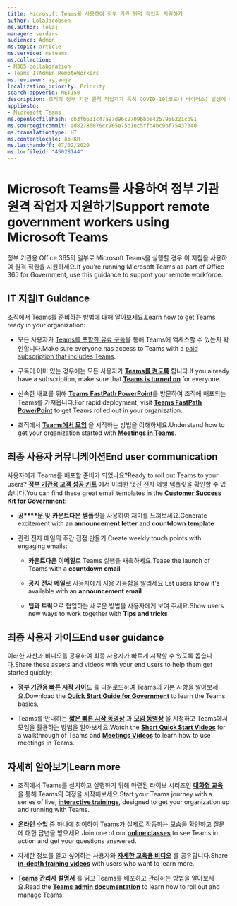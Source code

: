 ```yaml
---
title: Microsoft Teams를 사용하여 정부 기관 원격 작업자 지원하기
author: LolaJacobsen
ms.author: lolaj
manager: serdars
audience: Admin
ms.topic: article
ms.service: msteams
ms.collection:
- M365-collaboration
- Teams_ITAdmin_RemoteWorkers
ms.reviewer: aytange
localization_priority: Priority
search.appverid: MET150
description: 조직의 정부 기관 원격 작업자가 특히 COVID-19(코로나 바이러스) 발생에 대응하여 재택 근무(WFH)를 하는 경우 이 가이드를 읽고 Microsoft Teams를 사용하여 생산성을 높일 수 있습니다.
appliesto:
- Microsoft Teams
ms.openlocfilehash: cb3fb631c47a97d96c2709bbbe4257950221cb91
ms.sourcegitcommit: ad82786076cc965e75b1ec5ffd4bc9bf75437340
ms.translationtype: HT
ms.contentlocale: ko-KR
ms.lasthandoff: 07/02/2020
ms.locfileid: "45028144"
---
```

# <a name="support-remote-government-workers-using-microsoft-teams"></a><span data-ttu-id="64fb1-103">Microsoft Teams를 사용하여 정부 기관 원격 작업자 지원하기</span><span class="sxs-lookup"><span data-stu-id="64fb1-103">Support remote government workers using Microsoft Teams</span></span>

<span data-ttu-id="64fb1-104">정부 기관용 Office 365의 일부로 Microsoft Teams을 실행할 경우 이 지침을 사용하여 원격 직원을 지원하세요.</span><span class="sxs-lookup"><span data-stu-id="64fb1-104">If you're running Microsoft Teams as part of Office 365 for Government, use this guidance to support your remote workforce.</span></span>


## <a name="it-guidance"></a><span data-ttu-id="64fb1-105">IT 지침</span><span class="sxs-lookup"><span data-stu-id="64fb1-105">IT Guidance</span></span>

<span data-ttu-id="64fb1-106">조직에서 Teams를 준비하는 방법에 대해 알아보세요.</span><span class="sxs-lookup"><span data-stu-id="64fb1-106">Learn how to get Teams ready in your organization:</span></span>

  - <span data-ttu-id="64fb1-107">모든 사용자가 [Teams를 포함한 유료 구독](https://docs.microsoft.com/office365/servicedescriptions/teams-service-description)을 통해 Teams에 액세스할 수 있는지 확인합니다.</span><span class="sxs-lookup"><span data-stu-id="64fb1-107">Make sure everyone has access to Teams with a [paid subscription that includes Teams](https://docs.microsoft.com/office365/servicedescriptions/teams-service-description).</span></span> 

  - <span data-ttu-id="64fb1-108">구독이 이미 있는 경우에는 모든 사용자가 **[Teams를 켜도록](../user-access.md)** 합니다.</span><span class="sxs-lookup"><span data-stu-id="64fb1-108">If you already have a subscription, make sure that **[Teams is turned on](../user-access.md)** for everyone.</span></span>

  - <span data-ttu-id="64fb1-109">신속한 배포를 위해 [**Teams FastPath PowerPoint**](https://aka.ms/TeamsGovFastPath)를 방문하여 조직에 배포되는 Teams를 가져옵니다.</span><span class="sxs-lookup"><span data-stu-id="64fb1-109">For rapid deployment, visit [**Teams FastPath PowerPoint**](https://aka.ms/TeamsGovFastPath) to get Teams rolled out in your organization.</span></span>

  - <span data-ttu-id="64fb1-110">조직에서 **[Teams에서 모임](https://docs.microsoft.com/MicrosoftTeams/tutorial-meetings-in-teams)** 을 시작하는 방법을 이해하세요.</span><span class="sxs-lookup"><span data-stu-id="64fb1-110">Understand how to get your organization started with **[Meetings in Teams](https://docs.microsoft.com/MicrosoftTeams/tutorial-meetings-in-teams)**.</span></span>

## <a name="end-user-communication"></a><span data-ttu-id="64fb1-111">최종 사용자 커뮤니케이션</span><span class="sxs-lookup"><span data-stu-id="64fb1-111">End user communication</span></span>

<span data-ttu-id="64fb1-112">사용자에게 Teams를 배포할 준비가 되었나요?</span><span class="sxs-lookup"><span data-stu-id="64fb1-112">Ready to roll out Teams to your users?</span></span> <span data-ttu-id="64fb1-113">**[정부 기관용 고객 성공 키트](https://aka.ms/TeamsCSKGov)** 에서 이러한 멋진 전자 메일 템플릿을 확인할 수 있습니다.</span><span class="sxs-lookup"><span data-stu-id="64fb1-113">You can find these great email templates in the **[Customer Success Kit for Government](https://aka.ms/TeamsCSKGov)**:</span></span>

  - <span data-ttu-id="64fb1-114">**공\*\*\*\*문** 및 **카운트다운** **템플릿**을 사용하여 재미를 느껴보세요.</span><span class="sxs-lookup"><span data-stu-id="64fb1-114">Generate excitement with an **announcement** **letter** and **countdown** **template**</span></span>

  - <span data-ttu-id="64fb1-115">관련 전자 메일의 주간 접점 만들기:</span><span class="sxs-lookup"><span data-stu-id="64fb1-115">Create weekly touch points with engaging emails:</span></span>
    
      - <span data-ttu-id="64fb1-116">**카운트다운 이메일**로 Teams 실행을 재촉하세요.</span><span class="sxs-lookup"><span data-stu-id="64fb1-116">Tease the launch of Teams with a **countdown email**</span></span>
    
      - <span data-ttu-id="64fb1-117">**공지 전자 메일**로 사용자에게 사용 가능함을 알리세요.</span><span class="sxs-lookup"><span data-stu-id="64fb1-117">Let users know it's available with an **announcement email**</span></span>
    
      - <span data-ttu-id="64fb1-118">**팁과 트릭**으로 협업하는 새로운 방법을 사용자에게 보여 주세요.</span><span class="sxs-lookup"><span data-stu-id="64fb1-118">Show users new ways to work together with **Tips and tricks**</span></span>

## <a name="end-user-guidance"></a><span data-ttu-id="64fb1-119">최종 사용자 가이드</span><span class="sxs-lookup"><span data-stu-id="64fb1-119">End user guidance</span></span>

<span data-ttu-id="64fb1-120">이러한 자산과 비디오를 공유하여 최종 사용자가 빠르게 시작할 수 있도록 돕습니다.</span><span class="sxs-lookup"><span data-stu-id="64fb1-120">Share these assets and videos with your end users to help them get started quickly:</span></span>

  - <span data-ttu-id="64fb1-121">**[정부 기관용 빠른 시작 가이드](https://aka.ms/quickstartgov)** 를 다운로드하여 Teams의 기본 사항을 알아보세요.</span><span class="sxs-lookup"><span data-stu-id="64fb1-121">Download the **[Quick Start Guide for Government](https://aka.ms/quickstartgov)** to learn the Teams basics.</span></span>

  - <span data-ttu-id="64fb1-122">Teams를 안내하는 **[짧은 빠른 시작 동영상](https://support.office.com/article/video-what-is-microsoft-teams-422bf3aa-9ae8-46f1-83a2-e65720e1a34d?wt.mc_id=otc_microsoft_teams)** 과 **[모임 동영상](https://support.office.com/article/join-a-teams-meeting-078e9868-f1aa-4414-8bb9-ee88e9236ee4)** 을 시청하고 Teams에서 모임을 활용하는 방법을 알아보세요.</span><span class="sxs-lookup"><span data-stu-id="64fb1-122">Watch the **[Short Quick Start Videos](https://support.office.com/article/video-what-is-microsoft-teams-422bf3aa-9ae8-46f1-83a2-e65720e1a34d?wt.mc_id=otc_microsoft_teams)** for a walkthrough of Teams and **[Meetings Videos](https://support.office.com/article/join-a-teams-meeting-078e9868-f1aa-4414-8bb9-ee88e9236ee4)** to learn how to use meetings in Teams.</span></span>

## <a name="learn-more"></a><span data-ttu-id="64fb1-123">자세히 알아보기</span><span class="sxs-lookup"><span data-stu-id="64fb1-123">Learn more</span></span>

  - <span data-ttu-id="64fb1-124">조직에서 Teams를 설치하고 실행하기 위해 마련된 라이브 시리즈인 **[대화형 교육](https://aka.ms/TeamsLiveTraining)** 을 통해 Teams의 여정을 시작해보세요.</span><span class="sxs-lookup"><span data-stu-id="64fb1-124">Start your Teams journey with a series of live, **[interactive trainings](https://aka.ms/TeamsLiveTraining)**, designed to get your organization up and running with Teams.</span></span>

  - <span data-ttu-id="64fb1-125">**[온라인 수업](../instructor-led-training-teams-landing-page.md)** 중 하나에 참여하여 Teams가 실제로 작동하는 모습을 확인하고 질문에 대한 답변을 받으세요.</span><span class="sxs-lookup"><span data-stu-id="64fb1-125">Join one of our **[online classes](../instructor-led-training-teams-landing-page.md)** to see Teams in action and get your questions answered.</span></span>

  - <span data-ttu-id="64fb1-126">자세한 정보를 알고 싶어하는 사용자와 **[자세한 교육용 비디오](https://www.youtube.com/playlist?list=PLXPr7gfUMmKzR7_jXN5s886apYoHNC3Xk)** 를 공유합니다.</span><span class="sxs-lookup"><span data-stu-id="64fb1-126">Share **[in-depth training videos](https://www.youtube.com/playlist?list=PLXPr7gfUMmKzR7_jXN5s886apYoHNC3Xk)** with users who want to learn more.</span></span>

  - <span data-ttu-id="64fb1-127">**[Teams 관리자 설명서](https://docs.microsoft.com/MicrosoftTeams/)** 를 읽고 Teams를 배포하고 관리하는 방법을 알아보세요.</span><span class="sxs-lookup"><span data-stu-id="64fb1-127">Read the **[Teams admin documentation](https://docs.microsoft.com/MicrosoftTeams/)** to learn how to roll out and manage Teams.</span></span>
